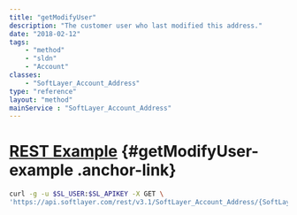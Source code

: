 ```yaml
---
title: "getModifyUser"
description: "The customer user who last modified this address."
date: "2018-02-12"
tags:
    - "method"
    - "sldn"
    - "Account"
classes:
    - "SoftLayer_Account_Address"
type: "reference"
layout: "method"
mainService : "SoftLayer_Account_Address"
---
```


# [REST Example](#getModifyUser-example) <a href="/article/rest/"><i class="fas fa-question"></i></a> {#getModifyUser-example .anchor-link} 
```bash
curl -g -u $SL_USER:$SL_APIKEY -X GET \
'https://api.softlayer.com/rest/v3.1/SoftLayer_Account_Address/{SoftLayer_Account_AddressID}/getModifyUser'
```
